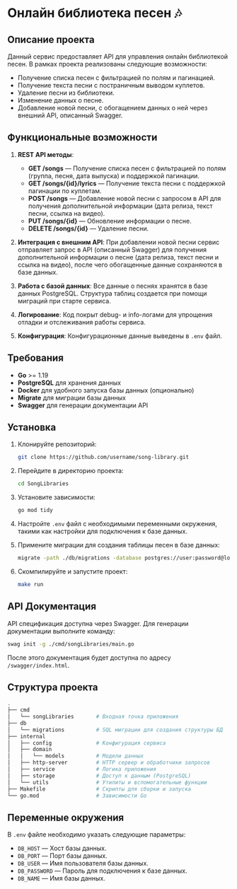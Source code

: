 # Онлайн библиотека песен 🎶

## Описание проекта

Данный сервис предоставляет API для управления онлайн библиотекой песен. В рамках проекта реализованы следующие возможности:

- Получение списка песен с фильтрацией по полям и пагинацией.
- Получение текста песни с постраничным выводом куплетов.
- Удаление песни из библиотеки.
- Изменение данных о песне.
- Добавление новой песни, с обогащением данных о ней через внешний API, описанный Swagger.

## Функциональные возможности

1. **REST API методы**:
   - **GET /songs** — Получение списка песен с фильтрацией по полям (группа, песня, дата выпуска) и поддержкой пагинации.
   - **GET /songs/{id}/lyrics** — Получение текста песни с поддержкой пагинации по куплетам.
   - **POST /songs** — Добавление новой песни с запросом в API для получения дополнительной информации (дата релиза, текст песни, ссылка на видео).
   - **PUT /songs/{id}** — Обновление информации о песне.
   - **DELETE /songs/{id}** — Удаление песни.

2. **Интеграция с внешним API**:
   При добавлении новой песни сервис отправляет запрос в API (описанный Swagger) для получения дополнительной информации о песне (дата релиза, текст песни и ссылка на видео), после чего обогащенные данные сохраняются в базе данных.

3. **Работа с базой данных**:
   Все данные о песнях хранятся в базе данных PostgreSQL. Структура таблиц создается при помощи миграций при старте сервиса.

4. **Логирование**:
   Код покрыт debug- и info-логами для упрощения отладки и отслеживания работы сервиса.

5. **Конфигурация**:
   Конфигурационные данные выведены в `.env` файл.

## Требования

- **Go** >= 1.19
- **PostgreSQL** для хранения данных
- **Docker** для удобного запуска базы данных (опционально)
- **Migrate** для миграции базы данных
- **Swagger** для генерации документации API

## Установка

1. Клонируйте репозиторий:
   ```bash
   git clone https://github.com/username/song-library.git


2. Перейдите в директорию проекта:
   ```bash
   cd SongLibraries
   ```

3. Установите зависимости:
   ```bash
   go mod tidy
   ```

4. Настройте `.env` файл с необходимыми переменными окружения, такими как настройки для подключения к базе данных.

5. Примените миграции для создания таблицы песен в базе данных:
   ```bash
   migrate -path ./db/migrations -database postgres://user:password@localhost:5432/dbname?sslmode=disable up
   ```

6. Скомпилируйте и запустите проект:
   ```bash
   make run
   ```

## API Документация

API спецификация доступна через Swagger. Для генерации документации выполните команду:
```bash
swag init -g ./cmd/songLibraries/main.go
```
После этого документация будет доступна по адресу `/swagger/index.html`.

## Структура проекта

```bash
.
├── cmd
│   └── songLibraries       # Входная точка приложения
├── db
│   └── migrations          # SQL миграции для создания структуры БД
├── internal
│   ├── config              # Конфигурация сервиса
│   ├── domain
│   │   └── models          # Модели данных
│   ├── http-server         # HTTP сервер и обработчики запросов
│   ├── service             # Логика приложения
│   ├── storage             # Доступ к данным (PostgreSQL)
│   └── utils               # Утилиты и вспомогательные функции
├── Makefile                # Скрипты для сборки и запуска
└── go.mod                  # Зависимости Go
```

## Переменные окружения

В `.env` файле необходимо указать следующие параметры:
- `DB_HOST` — Хост базы данных.
- `DB_PORT` — Порт базы данных.
- `DB_USER` — Имя пользователя базы данных.
- `DB_PASSWORD` — Пароль для подключения к базе данных.
- `DB_NAME` — Имя базы данных.

